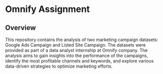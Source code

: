 # Omnify Assignment

## Overview
This repository contains the analysis of two marketing campaign datasets: Google Ads Campaign and Listed Site Campaign. The datasets were provided as part of a data analyst internship at Omnify company. The analysis aims to gain insights into the performance of the campaigns, identify the most profitable channels and keywords, and explore various data-driven strategies to optimize marketing efforts.
